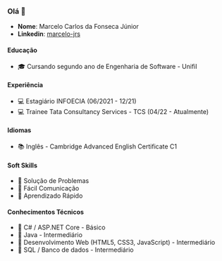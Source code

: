 ### Olá 👋

* __Nome__: Marcelo Carlos da Fonseca Júnior    
* __Linkedin__: [marcelo-jrs](https://br.linkedin.com/in/marcelo-jrs)

#### Educação

* :mortar_board: Cursando segundo ano de Engenharia de Software - Unifil

#### Experiência

* :computer: Estagiário INFOECIA (06/2021 - 12/21)
* :computer: Trainee Tata Consultancy Services - TCS (04/22 - Atualmente)

#### Idiomas

* :books: Inglês - Cambridge Advanced English Certificate C1

#### Soft Skills 

* :game_die: Solução de Problemas
* :game_die: Fácil Comunicação
* :game_die: Aprendizado Rápido

#### Conhecimentos Técnicos

* :space_invader: C# / ASP.NET Core - Básico
* :space_invader: Java - Intermediário
* :space_invader: Desenvolvimento Web (HTML5, CSS3, JavaScript) - Intermediário
* :space_invader: SQL / Banco de dados - Intermediário
